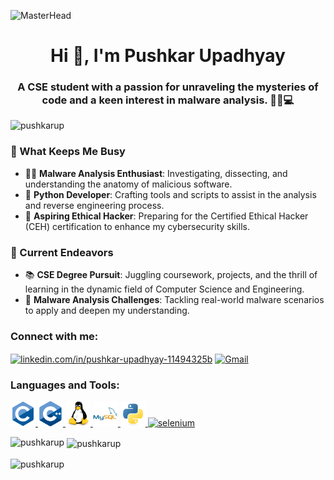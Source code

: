 
![MasterHead](https://cdn.pixabay.com/photo/2020/01/07/09/47/cyber-4747175_1280.jpg)
<h1 align="center">Hi 👋, I'm Pushkar Upadhyay</h1>
<h3 align="center">A CSE student with a passion for unraveling the mysteries of code and a keen interest in malware analysis. 🕵️‍♂️💻</h3>

<p align="left"> <img src="https://komarev.com/ghpvc/?username=pushkarup&label=Profile%20views&color=0e75b6&style=flat" alt="pushkarup" /> </p>

  ### 💼 What Keeps Me Busy
- 🕵️‍♂️ **Malware Analysis Enthusiast**: Investigating, dissecting, and understanding the anatomy of malicious software.
- 🐍 **Python Developer**: Crafting tools and scripts to assist in the analysis and reverse engineering process.
- 🤖 **Aspiring Ethical Hacker**: Preparing for the Certified Ethical Hacker (CEH) certification to enhance my cybersecurity skills.

### 🚀 Current Endeavors
- 📚 **CSE Degree Pursuit**: Juggling coursework, projects, and the thrill of learning in the dynamic field of Computer Science and Engineering.
- 🦠 **Malware Analysis Challenges**: Tackling real-world malware scenarios to apply and deepen my understanding.


<h3 align="left">Connect with me:</h3>
<p align="left">
<a href="https://www.linkedin.com/in/pushkar-upadhyay-24p" target="blank"><img align="center" src="https://raw.githubusercontent.com/rahuldkjain/github-profile-readme-generator/master/src/images/icons/Social/linked-in-alt.svg" alt="linkedin.com/in/pushkar-upadhyay-11494325b" height="30" width="40" /></a>
<a href="mailto:thepushkar24@gmail.com" target="_blank">
    <img align="center" src="https://cdn-icons-png.flaticon.com/512/5968/5968534.png" alt="Gmail" height="40" width="40" /></a>
</p>

<h3 align="left">Languages and Tools:</h3>
<p align="left"> <a href="https://www.cprogramming.com/" target="_blank" rel="noreferrer"> <img src="https://raw.githubusercontent.com/devicons/devicon/master/icons/c/c-original.svg" alt="c" width="40" height="40"/> </a> <a href="https://www.w3schools.com/cpp/" target="_blank" rel="noreferrer"> <img src="https://raw.githubusercontent.com/devicons/devicon/master/icons/cplusplus/cplusplus-original.svg" alt="cplusplus" width="40" height="40"/> </a> <a href="https://www.linux.org/" target="_blank" rel="noreferrer"> <img src="https://raw.githubusercontent.com/devicons/devicon/master/icons/linux/linux-original.svg" alt="linux" width="40" height="40"/> </a> <a href="https://www.mysql.com/" target="_blank" rel="noreferrer"> <img src="https://raw.githubusercontent.com/devicons/devicon/master/icons/mysql/mysql-original-wordmark.svg" alt="mysql" width="40" height="40"/> </a> <a href="https://www.python.org" target="_blank" rel="noreferrer"> <img src="https://raw.githubusercontent.com/devicons/devicon/master/icons/python/python-original.svg" alt="python" width="40" height="40"/> </a> <a href="https://www.selenium.dev" target="_blank" rel="noreferrer"> <img src="https://raw.githubusercontent.com/detain/svg-logos/780f25886640cef088af994181646db2f6b1a3f8/svg/selenium-logo.svg" alt="selenium" width="40" height="40"/> </a> </p>

<p><img align="left" src="https://github-readme-stats.vercel.app/api/top-langs?username=pushkarup&show_icons=true&locale=en&layout=compact" alt="pushkarup" /></p>

<p>&nbsp;<img align="center" src="https://github-readme-stats.vercel.app/api?username=pushkarup&show_icons=true&locale=en" alt="pushkarup" /></p>

<p><img align="center" src="https://github-readme-streak-stats.herokuapp.com/?user=pushkarup&" alt="pushkarup" /></p>
